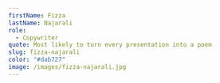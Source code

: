 ```yaml
---
firstName: Fizza
lastName: Najarali
role:
  - Copywriter
quote: Most likely to turn every presentation into a poem
slug: fizza-najarali
color: "#dab727"
image: /images/fizza-najarali.jpg
---
```

